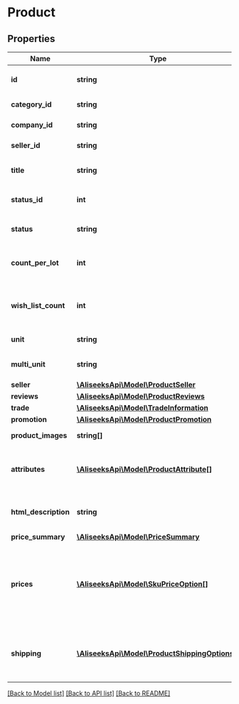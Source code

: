 # Product

## Properties
Name | Type | Description | Notes
------------ | ------------- | ------------- | -------------
**id** | **string** | The AliExpress item ID | [optional] 
**category_id** | **string** | The item category | [optional] 
**company_id** | **string** | The company ID | [optional] 
**seller_id** | **string** | The seller ID | [optional] 
**title** | **string** | The subject / title of the item | [optional] 
**status_id** | **int** | The AliExpress status ID | [optional] 
**status** | **string** | The AliExpress status | [optional] 
**count_per_lot** | **int** | The number of items per lot | [optional] 
**wish_list_count** | **int** | Number of times the item has been added to a wishlist | [optional] 
**unit** | **string** | The unit of the item | [optional] 
**multi_unit** | **string** | The unit for multiple items | [optional] 
**seller** | [**\AliseeksApi\Model\ProductSeller**](ProductSeller.md) |  | [optional] 
**reviews** | [**\AliseeksApi\Model\ProductReviews**](ProductReviews.md) |  | [optional] 
**trade** | [**\AliseeksApi\Model\TradeInformation**](TradeInformation.md) |  | [optional] 
**promotion** | [**\AliseeksApi\Model\ProductPromotion**](ProductPromotion.md) |  | [optional] 
**product_images** | **string[]** | The item images | [optional] 
**attributes** | [**\AliseeksApi\Model\ProductAttribute[]**](ProductAttribute.md) | Attributes associated with the AliExpress product | [optional] 
**html_description** | **string** | The product HTML description | [optional] 
**price_summary** | [**\AliseeksApi\Model\PriceSummary**](PriceSummary.md) |  | [optional] 
**prices** | [**\AliseeksApi\Model\SkuPriceOption[]**](SkuPriceOption.md) | All the variations of an AliExpress item and prices associated with each variation | [optional] 
**shipping** | [**\AliseeksApi\Model\ProductShippingOptions[]**](ProductShippingOptions.md) | The shipping options of an AliExpress item | [optional] 

[[Back to Model list]](../README.md#documentation-for-models) [[Back to API list]](../README.md#documentation-for-api-endpoints) [[Back to README]](../README.md)


